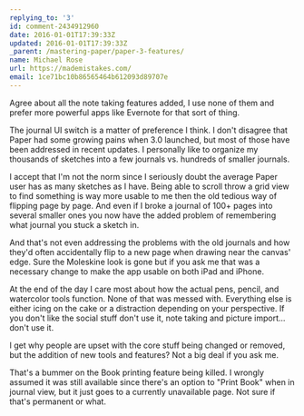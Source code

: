 ```yaml
---
replying_to: '3'
id: comment-2434912960
date: 2016-01-01T17:39:33Z
updated: 2016-01-01T17:39:33Z
_parent: /mastering-paper/paper-3-features/
name: Michael Rose
url: https://mademistakes.com/
email: 1ce71bc10b86565464b612093d89707e
---
```


Agree about all the note taking features added, I use none of them and
prefer more powerful apps like Evernote for that sort of thing.

The journal UI switch is a matter of preference I think. I don't disagree that Paper had some
growing pains when 3.0 launched, but most of those have been addressed in recent
updates. I personally like to organize my thousands of sketches into a few journals
vs. hundreds of smaller journals.

I accept that I'm not the norm since I seriously
doubt the average Paper user has as many sketches as I have. Being able to scroll
throw a grid view to find something is way more usable to me then the old tedious way
of flipping page by page. And even if I broke a journal of 100+ pages
into several smaller ones you now have the added problem of remembering what journal
you stuck a sketch in.

And that's not even addressing the problems with the
old journals and how they'd often accidentally flip to a new page when drawing
near the canvas' edge. Sure the Moleskine look is gone but if you ask me that
was a necessary change to make the app usable on both iPad and iPhone.

At the end of the day I care most about how the actual pens, pencil, and watercolor
tools function. None of that was messed with. Everything else is either icing
on the cake or a distraction depending on your perspective. If you don't like the
social stuff don't use it, note taking and picture import... don't use it.

I get why people are upset with the core stuff being changed or removed, but the
addition of new tools and features? Not a big deal if you ask me.

That's a bummer on the Book printing feature being killed.
I wrongly assumed it was still available since there's an option to "Print Book"
when in journal view, but it just goes to a currently unavailable page.
Not sure if that's permanent or what.
